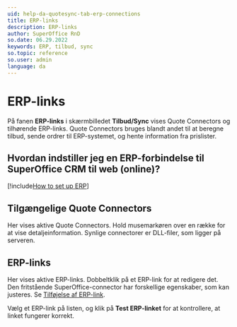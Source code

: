 ```yaml
---
uid: help-da-quotesync-tab-erp-connections
title: ERP-links
description: ERP-links
author: SuperOffice RnD
so.date: 06.29.2022
keywords: ERP, tilbud, sync
so.topic: reference
so.user: admin
language: da
---
```


# ERP-links

På fanen **ERP-links** i skærmbilledet **Tilbud/Sync** vises Quote Connectors og tilhørende ERP-links. Quote Connectors bruges blandt andet til at beregne tilbud, sende ordrer til ERP-systemet, og hente information fra prislister.

## Hvordan indstiller jeg en ERP-forbindelse til SuperOffice CRM til web (online)?

[!include[How to set up ERP](includes/set-up-erp.md)]

## Tilgængelige Quote Connectors

Her vises aktive Quote Connectors. Hold musemarkøren over en række for at vise detaljeinformation. Synlige connectorer er DLL-filer, som ligger på serveren.

## ERP-links

Her vises aktive ERP-links. Dobbeltklik på et ERP-link for at redigere det. Den fritstående SuperOffice-connector har forskellige egenskaber, som kan justeres. Se [Tilføjelse af ERP-link][1].

Vælg et ERP-link på listen, og klik på **Test ERP-linket** for at kontrollere, at linket fungerer korrekt.

<!-- Referenced links -->
[1]: erp-connection-add.md

<!-- Referenced images -->
